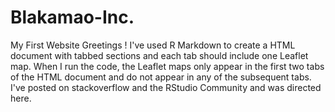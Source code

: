# Blakamao-Inc.
My First Website
Greetings ! I've used R Markdown to create a HTML document with tabbed sections and each tab should include one Leaflet map. When I run the code, the Leaflet maps only appear in the first two tabs of the HTML document and do not appear in any of the subsequent tabs. I've posted on stackoverflow and the RStudio Community and was directed here.
